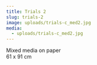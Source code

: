 ```yaml
---
title: Trials 2
slug: trials-2
image: uploads/trials-c_med2.jpg
media:
  - uploads/trials-c_med2.jpg
---
```


Mixed media on paper  
61 x 91 cm

